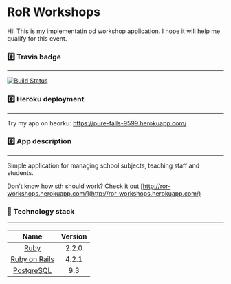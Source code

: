 RoR Workshops
================

Hi! This is my implementatin od workshop application. I hope it will help me qualify for this event.

### :hash: Travis badge
-------------
[![Build Status](https://travis-ci.org/jasek/netguru-jasek.svg?branch=master)](https://travis-ci.org/jasek/netguru-jasek)

### :hash: Heroku deployment
-------------
Try my app on heorku: https://pure-falls-9599.herokuapp.com/

### :hash: App description
-------------
Simple application for managing school subjects, teaching staff and students.

Don't know how sth should work?
Check it out [http://ror-workshops.herokuapp.com/](http://ror-workshops.herokuapp.com/)

### :closed_lock_with_key: Technology stack
-------------

| Name |  Version |
| :--: | :---: |
| [Ruby](https://www.ruby-lang.org) | 2.2.0 |
| [Ruby on Rails](http://www.rubyonrails.org/) | 4.2.1 |
| [PostgreSQL](http://www.postgresql.org/) | 9.3 |


